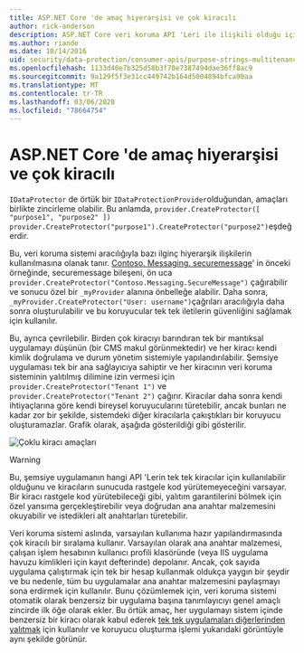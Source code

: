 ```yaml
---
title: ASP.NET Core 'de amaç hiyerarşisi ve çok kiracılı
author: rick-anderson
description: ASP.NET Core veri koruma API 'Leri ile ilişkili olduğu için amaç dize hiyerarşisi ve çok kiracılı olma hakkında bilgi edinin.
ms.author: riande
ms.date: 10/14/2016
uid: security/data-protection/consumer-apis/purpose-strings-multitenancy
ms.openlocfilehash: 1133d40e7b325d58b3f70e7387494dae36ff8ac9
ms.sourcegitcommit: 9a129f5f3e31cc449742b164d5004894bfca90aa
ms.translationtype: MT
ms.contentlocale: tr-TR
ms.lasthandoff: 03/06/2020
ms.locfileid: "78664754"
---
```

# <a name="purpose-hierarchy-and-multi-tenancy-in-aspnet-core"></a>ASP.NET Core 'de amaç hiyerarşisi ve çok kiracılı

`IDataProtector` de örtük bir `IDataProtectionProvider`olduğundan, amaçları birlikte zincirleme olabilir. Bu anlamda, `provider.CreateProtector([ "purpose1", "purpose2" ])` `provider.CreateProtector("purpose1").CreateProtector("purpose2")`eşdeğerdir.

Bu, veri koruma sistemi aracılığıyla bazı ilginç hiyerarşik ilişkilerin kullanılmasına olanak tanır. [Contoso. Messaging. securemessage](xref:security/data-protection/consumer-apis/purpose-strings#data-protection-contoso-purpose)' in önceki örneğinde, securemessage bileşeni, ön uca `provider.CreateProtector("Contoso.Messaging.SecureMessage")` çağırabilir ve sonucu özel bir `_myProvider` alanına önbelleğe alabilir. Daha sonra, `_myProvider.CreateProtector("User: username")`çağrıları aracılığıyla daha sonra oluşturulabilir ve bu koruyucular tek tek iletilerin güvenliğini sağlamak için kullanılır.

Bu, ayrıca çevrilebilir. Birden çok kiracıyı barındıran tek bir mantıksal uygulamayı düşünün (bir CMS makul görünmektedir) ve her kiracı kendi kimlik doğrulama ve durum yönetim sistemiyle yapılandırılabilir. Şemsiye uygulaması tek bir ana sağlayıcıya sahiptir ve her kiracının veri koruma sisteminin yalıtılmış dilimine izin vermesi için `provider.CreateProtector("Tenant 1")` ve `provider.CreateProtector("Tenant 2")` çağırır. Kiracılar daha sonra kendi ihtiyaçlarına göre kendi bireysel koruyucularını türetebilir, ancak bunları ne kadar zor bir şekilde, sistemdeki diğer kiracılarla çakıştıkları bir koruyucu oluşturamazlar. Grafik olarak, aşağıda gösterildiği gibi gösterilir.

![Çoklu kiracı amaçları](purpose-strings-multitenancy/_static/purposes-multi-tenancy.png)

>[!WARNING]
> Bu, şemsiye uygulamanın hangi API 'Lerin tek tek kiracılar için kullanılabilir olduğunu ve kiracıların sunucuda rastgele kod yürütemeyeceğini varsayar. Bir kiracı rastgele kod yürütebileceği gibi, yalıtım garantilerini bölmek için özel yansıma gerçekleştirebilir veya doğrudan ana anahtar malzemesini okuyabilir ve istedikleri alt anahtarları türetebilir.

Veri koruma sistemi aslında, varsayılan kullanıma hazır yapılandırmasında çok kiracılı bir sıralama kullanır. Varsayılan olarak ana anahtar malzemesi, çalışan işlem hesabının kullanıcı profili klasöründe (veya IIS uygulama havuzu kimlikleri için kayıt defterinde) depolanır. Ancak, çok sayıda uygulama çalıştırmak için tek bir hesap kullanmak oldukça yaygın bir şeydir ve bu nedenle, tüm bu uygulamalar ana anahtar malzemesini paylaşmayı sona erdirmek için kullanılır. Bunu çözümlemek için, veri koruma sistemi otomatik olarak benzersiz bir uygulama başına tanımlayıcıyı genel amaçlı zincirde ilk öğe olarak ekler. Bu örtük amaç, her uygulamayı sistem içinde benzersiz bir kiracı olarak kabul ederek [tek tek uygulamaları diğerlerinden yalıtmak](xref:security/data-protection/configuration/overview#per-application-isolation) için kullanılır ve koruyucu oluşturma işlemi yukarıdaki görüntüyle aynı şekilde görünür.
